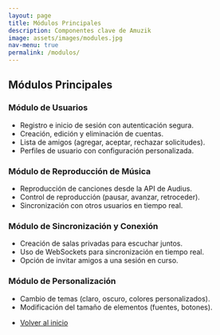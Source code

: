 ```yaml
---
layout: page
title: Módulos Principales
description: Componentes clave de Amuzik
image: assets/images/modules.jpg
nav-menu: true
permalink: /modulos/
---
```


## Módulos Principales

### Módulo de Usuarios
- Registro e inicio de sesión con autenticación segura.
- Creación, edición y eliminación de cuentas.
- Lista de amigos (agregar, aceptar, rechazar solicitudes).
- Perfiles de usuario con configuración personalizada.

### Módulo de Reproducción de Música
- Reproducción de canciones desde la API de Audius.
- Control de reproducción (pausar, avanzar, retroceder).
- Sincronización con otros usuarios en tiempo real.

### Módulo de Sincronización y Conexión
- Creación de salas privadas para escuchar juntos.
- Uso de WebSockets para sincronización en tiempo real.
- Opción de invitar amigos a una sesión en curso.

### Módulo de Personalización
- Cambio de temas (claro, oscuro, colores personalizados).
- Modificación del tamaño de elementos (fuentes, botones).

<ul class="actions">
    <li><a href="/index.md" class="button next">Volver al inicio</a></li>
</ul>
